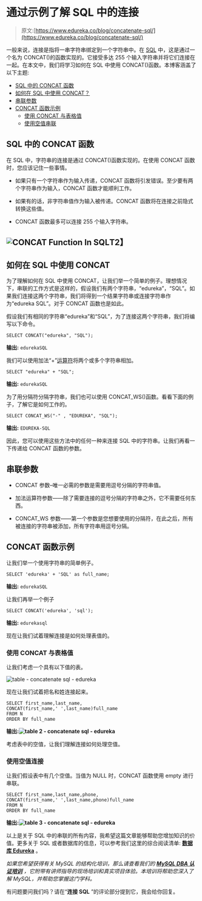 # 通过示例了解 SQL 中的连接

> 原文:[https://www.edureka.co/blog/concatenate-sql/](https://www.edureka.co/blog/concatenate-sql/)

一般来说，连接是指将一串字符串绑定到一个字符串中。在 [SQL](https://www.edureka.co/blog/sql-tutorial/) 中，这是通过一个名为 CONCAT()的函数实现的。它接受多达 255 个输入字符串并将它们连接在一起。在本文中，我们将学习如何在 SQL 中使用 CONCAT()函数。本博客涵盖了以下主题:

*   [SQL 中的 CONCAT 函数](#concat)
*   [如何在 SQL 中使用 CONCAT？](#use)
*   [串联参数](#params)
*   [CONCAT 函数示例](#eg)
    *   [使用 CONCAT 与表格值](#table)
    *   [使用空值串联](#null)

## **SQL 中的 CONCAT 函数**

在 SQL 中，字符串的连接是通过 CONCAT()函数实现的。在使用 CONCAT 函数时，您应该记住一些事情。

*   如果只有一个字符串作为输入传递，CONCAT 函数将引发错误。至少要有两个字符串作为输入，CONCAT 函数才能顺利工作。

*   如果有的话，非字符串值作为输入被传递。CONCAT 函数将在连接之前隐式转换这些值。

*   CONCAT 函数最多可以连接 255 个输入字符串。

## **![CONCAT Function In SQL](../Images/80515ec0aa9e1a724b66677ada959e6f.png)T2】**

## **如何在 SQL 中使用 CONCAT**

为了理解如何在 SQL 中使用 CONCAT，让我们举一个简单的例子。理想情况下，串联的工作方式是这样的，假设我们有两个字符串，“edureka”，“SQL”。如果我们连接这两个字符串，我们将得到一个结果字符串或连接字符串作为“edureka SQL”。对于 CONCAT 函数也是如此。

假设我们有相同的字符串“edureka”和“SQL”，为了连接这两个字符串，我们将编写以下命令。

```
SELECT CONCAT("edureka", "SQL");

```

**输出:** `edurekaSQL`

我们可以使用加法“+”[运算符](https://www.edureka.co/blog/sql-operators/)将两个或多个字符串相加。

```
SELECT "edureka" + "SQL";

```

**输出:** `edurekaSQL`

为了用分隔符分隔字符串，我们也可以使用 CONCAT_WS()函数。看看下面的例子，了解它是如何工作的。

```
SELECT CONCAT_WS("-" , "EDUREKA", "SQL");

```

**输出:** `EDUREKA-SQL`

因此，您可以使用这些方法中的任何一种来连接 SQL 中的字符串。让我们再看一下传递给 CONCAT 函数的参数。

## **串联参数**

*   CONCAT 参数–唯一必需的参数是需要用逗号分隔的字符串值。

*   加法运算符参数——除了需要连接的逗号分隔的字符串之外，它不需要任何东西。

*   CONCAT_WS 参数——第一个参数是您想要使用的分隔符，在此之后，所有被连接的字符串被添加，所有字符串用逗号分隔。

## **CONCAT 函数示例**

让我们举一个使用字符串的简单例子。

```
SELECT 'edureka' + 'SQL' as full_name;

```

**输出:** `edurekaSQL`

让我们再举一个例子

```
SELECT CONCAT('edureka', 'sql');

```

**输出:** `edurekasql`

现在让我们试着理解连接是如何处理表值的。

### **使用 CONCAT 与表格值**

让我们考虑一个具有以下值的表。

![table - concatenate sql - edureka](../Images/add1b6d996dd2fb27e4ebc51f2996ae8.png)

现在让我们试着把名和姓连接起来。

```
SELECT first_name,last_name, 
CONCAT(first_name,' ',last_name)full_name 
FROM N
ORDER BY full_name

```

**输出:![table 2 - concatenate sql - edureka](../Images/56b4b5d5b84e6fa512a100f6b8697bae.png)**

考虑表中的空值，让我们理解连接如何处理空值。

### **使用空值连接**

让我们假设表中有几个空值。当值为 NULL 时，CONCAT 函数使用 empty 进行串联。

```
SELECT first_name,last_name,phone, 
CONCAT(first_name,' ',last_name,phone)full_name 
FROM N
ORDER BY full_name

```

**输出:![table 3 - concatenate sql - edureka](../Images/decfe3435cd16a7173fa23d38a6a60bc.png)**

以上是关于 SQL 中的串联的所有内容，我希望这篇文章能够帮助您增加知识的价值。更多关于 SQL 或者数据库的信息，可以参考我们这里的综合阅读清单:  [**数据库 Edureka**](https://www.edureka.co/blog/category/databases/) 。

*如果您希望获得有关 MySQL 的结构化培训，那么请查看我们的 **[MySQL DBA 认证培训](https://www.edureka.co/mysql-dba)** ，它附带有讲师指导的现场培训和真实项目体验。本培训将帮助您深入了解 MySQL，并帮助您掌握这门学科。*

有问题要问我们吗？请在“**连接 SQL** ”的评论部分提到它，我会给你回复。